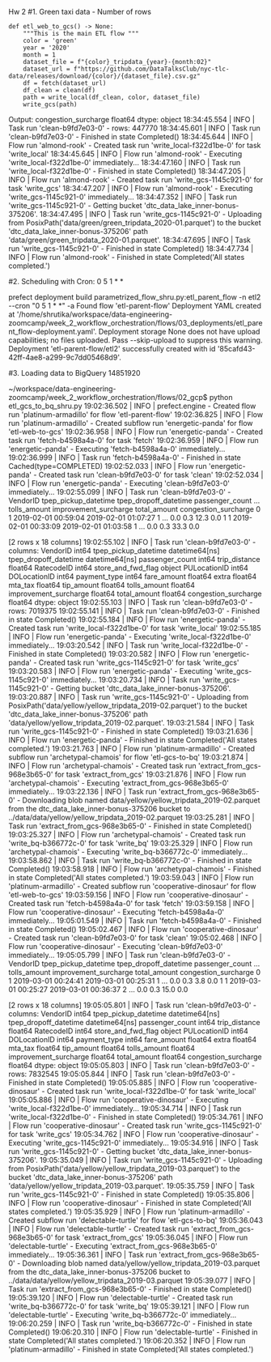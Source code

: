 Hw 2 
#1. Green taxi data - Number of rows

```@flow(log_prints=True)
def etl_web_to_gcs() -> None:
    """This is the main ETL flow """
    color = 'green'
    year = '2020'
    month = 1
    dataset_file = f"{color}_tripdata_{year}-{month:02}"
    dataset_url = f"https://github.com/DataTalksClub/nyc-tlc-data/releases/download/{color}/{dataset_file}.csv.gz" 
    df = fetch(dataset_url)
    df_clean = clean(df)
    path = write_local(df_clean, color, dataset_file)
    write_gcs(path)
```
Output:
congestion_surcharge            float64
dtype: object
18:34:45.554 | INFO    | Task run 'clean-b9fd7e03-0' - rows: 447770
18:34:45.601 | INFO    | Task run 'clean-b9fd7e03-0' - Finished in state Completed()
18:34:45.644 | INFO    | Flow run 'almond-rook' - Created task run 'write_local-f322d1be-0' for task 'write_local'
18:34:45.645 | INFO    | Flow run 'almond-rook' - Executing 'write_local-f322d1be-0' immediately...
18:34:47.160 | INFO    | Task run 'write_local-f322d1be-0' - Finished in state Completed()
18:34:47.205 | INFO    | Flow run 'almond-rook' - Created task run 'write_gcs-1145c921-0' for task 'write_gcs'
18:34:47.207 | INFO    | Flow run 'almond-rook' - Executing 'write_gcs-1145c921-0' immediately...
18:34:47.352 | INFO    | Task run 'write_gcs-1145c921-0' - Getting bucket 'dtc_data_lake_inner-bonus-375206'.
18:34:47.495 | INFO    | Task run 'write_gcs-1145c921-0' - Uploading from PosixPath('data/green/green_tripdata_2020-01.parquet') to the bucket 'dtc_data_lake_inner-bonus-375206' path 'data/green/green_tripdata_2020-01.parquet'.
18:34:47.695 | INFO    | Task run 'write_gcs-1145c921-0' - Finished in state Completed()
18:34:47.734 | INFO    | Flow run 'almond-rook' - Finished in state Completed('All states completed.')


#2. Scheduling with Cron: 0 5 1 * *

prefect deployment build parametrized_flow_shru.py:etl_parent_flow -n etl2 --cron "0 5 1 * *" -a
Found flow 'etl-parent-flow'
Deployment YAML created at 
'/home/shrutika/workspace/data-engineering-zoomcamp/week_2_workflow_orchestration/flows/03_deployments/etl_parent_flow-deployment.yaml'.
Deployment storage None does not have upload capabilities; no files uploaded.  Pass --skip-upload to suppress this warning.
Deployment 'etl-parent-flow/etl2' successfully created with id '85cafd43-42ff-4ae8-a299-9c7dd05468d9'.

#3. Loading data to BigQuery
14851920


~/workspace/data-engineering-zoomcamp/week_2_workflow_orchestration/flows/02_gcp$ python etl_gcs_to_bq_shru.py 
19:02:36.502 | INFO    | prefect.engine - Created flow run 'platinum-armadillo' for flow 'etl-parent-flow'
19:02:36.825 | INFO    | Flow run 'platinum-armadillo' - Created subflow run 'energetic-panda' for flow 'etl-web-to-gcs'
19:02:36.958 | INFO    | Flow run 'energetic-panda' - Created task run 'fetch-b4598a4a-0' for task 'fetch'
19:02:36.959 | INFO    | Flow run 'energetic-panda' - Executing 'fetch-b4598a4a-0' immediately...
19:02:36.999 | INFO    | Task run 'fetch-b4598a4a-0' - Finished in state Cached(type=COMPLETED)
19:02:52.033 | INFO    | Flow run 'energetic-panda' - Created task run 'clean-b9fd7e03-0' for task 'clean'
19:02:52.034 | INFO    | Flow run 'energetic-panda' - Executing 'clean-b9fd7e03-0' immediately...
19:02:55.099 | INFO    | Task run 'clean-b9fd7e03-0' -    VendorID tpep_pickup_datetime tpep_dropoff_datetime  passenger_count  ...  tolls_amount  improvement_surcharge total_amount  congestion_surcharge
0         1  2019-02-01 00:59:04   2019-02-01 01:07:27                1  ...           0.0                    0.3         12.3                   0.0
1         1  2019-02-01 00:33:09   2019-02-01 01:03:58                1  ...           0.0                    0.3         33.3                   0.0

[2 rows x 18 columns]
19:02:55.102 | INFO    | Task run 'clean-b9fd7e03-0' - columns: VendorID                          int64
tpep_pickup_datetime     datetime64[ns]
tpep_dropoff_datetime    datetime64[ns]
passenger_count                   int64
trip_distance                   float64
RatecodeID                        int64
store_and_fwd_flag               object
PULocationID                      int64
DOLocationID                      int64
payment_type                      int64
fare_amount                     float64
extra                           float64
mta_tax                         float64
tip_amount                      float64
tolls_amount                    float64
improvement_surcharge           float64
total_amount                    float64
congestion_surcharge            float64
dtype: object
19:02:55.103 | INFO    | Task run 'clean-b9fd7e03-0' - rows: 7019375
19:02:55.141 | INFO    | Task run 'clean-b9fd7e03-0' - Finished in state Completed()
19:02:55.184 | INFO    | Flow run 'energetic-panda' - Created task run 'write_local-f322d1be-0' for task 'write_local'
19:02:55.185 | INFO    | Flow run 'energetic-panda' - Executing 'write_local-f322d1be-0' immediately...
19:03:20.542 | INFO    | Task run 'write_local-f322d1be-0' - Finished in state Completed()
19:03:20.582 | INFO    | Flow run 'energetic-panda' - Created task run 'write_gcs-1145c921-0' for task 'write_gcs'
19:03:20.583 | INFO    | Flow run 'energetic-panda' - Executing 'write_gcs-1145c921-0' immediately...
19:03:20.734 | INFO    | Task run 'write_gcs-1145c921-0' - Getting bucket 'dtc_data_lake_inner-bonus-375206'.
19:03:20.887 | INFO    | Task run 'write_gcs-1145c921-0' - Uploading from PosixPath('data/yellow/yellow_tripdata_2019-02.parquet') to the bucket 'dtc_data_lake_inner-bonus-375206' path 'data/yellow/yellow_tripdata_2019-02.parquet'.
19:03:21.584 | INFO    | Task run 'write_gcs-1145c921-0' - Finished in state Completed()
19:03:21.636 | INFO    | Flow run 'energetic-panda' - Finished in state Completed('All states completed.')
19:03:21.763 | INFO    | Flow run 'platinum-armadillo' - Created subflow run 'archetypal-chamois' for flow 'etl-gcs-to-bq'
19:03:21.874 | INFO    | Flow run 'archetypal-chamois' - Created task run 'extract_from_gcs-968e3b65-0' for task 'extract_from_gcs'
19:03:21.876 | INFO    | Flow run 'archetypal-chamois' - Executing 'extract_from_gcs-968e3b65-0' immediately...
19:03:22.136 | INFO    | Task run 'extract_from_gcs-968e3b65-0' - Downloading blob named data/yellow/yellow_tripdata_2019-02.parquet from the dtc_data_lake_inner-bonus-375206 bucket to ../data/data/yellow/yellow_tripdata_2019-02.parquet
19:03:25.281 | INFO    | Task run 'extract_from_gcs-968e3b65-0' - Finished in state Completed()
19:03:25.327 | INFO    | Flow run 'archetypal-chamois' - Created task run 'write_bq-b366772c-0' for task 'write_bq'
19:03:25.329 | INFO    | Flow run 'archetypal-chamois' - Executing 'write_bq-b366772c-0' immediately...
19:03:58.862 | INFO    | Task run 'write_bq-b366772c-0' - Finished in state Completed()
19:03:58.918 | INFO    | Flow run 'archetypal-chamois' - Finished in state Completed('All states completed.')
19:03:59.043 | INFO    | Flow run 'platinum-armadillo' - Created subflow run 'cooperative-dinosaur' for flow 'etl-web-to-gcs'
19:03:59.156 | INFO    | Flow run 'cooperative-dinosaur' - Created task run 'fetch-b4598a4a-0' for task 'fetch'
19:03:59.158 | INFO    | Flow run 'cooperative-dinosaur' - Executing 'fetch-b4598a4a-0' immediately...
19:05:01.549 | INFO    | Task run 'fetch-b4598a4a-0' - Finished in state Completed()
19:05:02.467 | INFO    | Flow run 'cooperative-dinosaur' - Created task run 'clean-b9fd7e03-0' for task 'clean'
19:05:02.468 | INFO    | Flow run 'cooperative-dinosaur' - Executing 'clean-b9fd7e03-0' immediately...
19:05:05.799 | INFO    | Task run 'clean-b9fd7e03-0' -    VendorID tpep_pickup_datetime tpep_dropoff_datetime  passenger_count  ...  tolls_amount  improvement_surcharge total_amount  congestion_surcharge
0         1  2019-03-01 00:24:41   2019-03-01 00:25:31                1  ...           0.0                    0.3          3.8                   0.0
1         1  2019-03-01 00:25:27   2019-03-01 00:36:37                2  ...           0.0                    0.3         15.0                   0.0

[2 rows x 18 columns]
19:05:05.801 | INFO    | Task run 'clean-b9fd7e03-0' - columns: VendorID                          int64
tpep_pickup_datetime     datetime64[ns]
tpep_dropoff_datetime    datetime64[ns]
passenger_count                   int64
trip_distance                   float64
RatecodeID                        int64
store_and_fwd_flag               object
PULocationID                      int64
DOLocationID                      int64
payment_type                      int64
fare_amount                     float64
extra                           float64
mta_tax                         float64
tip_amount                      float64
tolls_amount                    float64
improvement_surcharge           float64
total_amount                    float64
congestion_surcharge            float64
dtype: object
19:05:05.803 | INFO    | Task run 'clean-b9fd7e03-0' - rows: 7832545
19:05:05.844 | INFO    | Task run 'clean-b9fd7e03-0' - Finished in state Completed()
19:05:05.885 | INFO    | Flow run 'cooperative-dinosaur' - Created task run 'write_local-f322d1be-0' for task 'write_local'
19:05:05.886 | INFO    | Flow run 'cooperative-dinosaur' - Executing 'write_local-f322d1be-0' immediately...
19:05:34.714 | INFO    | Task run 'write_local-f322d1be-0' - Finished in state Completed()
19:05:34.761 | INFO    | Flow run 'cooperative-dinosaur' - Created task run 'write_gcs-1145c921-0' for task 'write_gcs'
19:05:34.762 | INFO    | Flow run 'cooperative-dinosaur' - Executing 'write_gcs-1145c921-0' immediately...
19:05:34.916 | INFO    | Task run 'write_gcs-1145c921-0' - Getting bucket 'dtc_data_lake_inner-bonus-375206'.
19:05:35.049 | INFO    | Task run 'write_gcs-1145c921-0' - Uploading from PosixPath('data/yellow/yellow_tripdata_2019-03.parquet') to the bucket 'dtc_data_lake_inner-bonus-375206' path 'data/yellow/yellow_tripdata_2019-03.parquet'.
19:05:35.759 | INFO    | Task run 'write_gcs-1145c921-0' - Finished in state Completed()
19:05:35.806 | INFO    | Flow run 'cooperative-dinosaur' - Finished in state Completed('All states completed.')
19:05:35.929 | INFO    | Flow run 'platinum-armadillo' - Created subflow run 'delectable-turtle' for flow 'etl-gcs-to-bq'
19:05:36.043 | INFO    | Flow run 'delectable-turtle' - Created task run 'extract_from_gcs-968e3b65-0' for task 'extract_from_gcs'
19:05:36.045 | INFO    | Flow run 'delectable-turtle' - Executing 'extract_from_gcs-968e3b65-0' immediately...
19:05:36.361 | INFO    | Task run 'extract_from_gcs-968e3b65-0' - Downloading blob named data/yellow/yellow_tripdata_2019-03.parquet from the dtc_data_lake_inner-bonus-375206 bucket to ../data/data/yellow/yellow_tripdata_2019-03.parquet
19:05:39.077 | INFO    | Task run 'extract_from_gcs-968e3b65-0' - Finished in state Completed()
19:05:39.120 | INFO    | Flow run 'delectable-turtle' - Created task run 'write_bq-b366772c-0' for task 'write_bq'
19:05:39.121 | INFO    | Flow run 'delectable-turtle' - Executing 'write_bq-b366772c-0' immediately...
19:06:20.259 | INFO    | Task run 'write_bq-b366772c-0' - Finished in state Completed()
19:06:20.310 | INFO    | Flow run 'delectable-turtle' - Finished in state Completed('All states completed.')
19:06:20.352 | INFO    | Flow run 'platinum-armadillo' - Finished in state Completed('All states completed.')